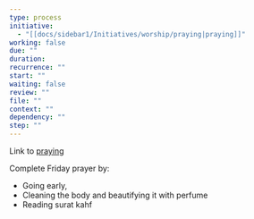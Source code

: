 ```yaml
---
type: process
initiative:
  - "[[docs/sidebar1/Initiatives/worship/praying|praying]]"
working: false
due: ""
duration: 
recurrence: ""
start: ""
waiting: false
review: ""
file: ""
context: ""
dependency: ""
step: ""
---
```


Link to [praying](docs/sidebar1/Initiatives/worship/praying.md)

Complete Friday prayer by:

* Going early,
* Cleaning the body and beautifying it with perfume
* Reading surat kahf
